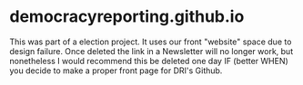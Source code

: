 # democracyreporting.github.io

This was part of a election project. It uses our front "website" space due to design failure.
Once deleted the link in a Newsletter will no longer work, but nonetheless I would recommend this be deleted one day IF (better WHEN) you decide to make a proper front page for DRI's Github.
